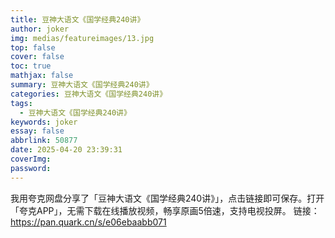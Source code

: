 ```yaml
---
title: 豆神大语文《国学经典240讲》
author: joker
img: medias/featureimages/13.jpg
top: false
cover: false
toc: true
mathjax: false
summary: 豆神大语文《国学经典240讲》
categories: 豆神大语文《国学经典240讲》
tags:
  - 豆神大语文《国学经典240讲》
keywords: joker
essay: false
abbrlink: 50877
date: 2025-04-20 23:39:31
coverImg:
password:
---
```


我用夸克网盘分享了「豆神大语文《国学经典240讲》」，点击链接即可保存。打开「夸克APP」，无需下载在线播放视频，畅享原画5倍速，支持电视投屏。
链接：https://pan.quark.cn/s/e06ebaabb071
